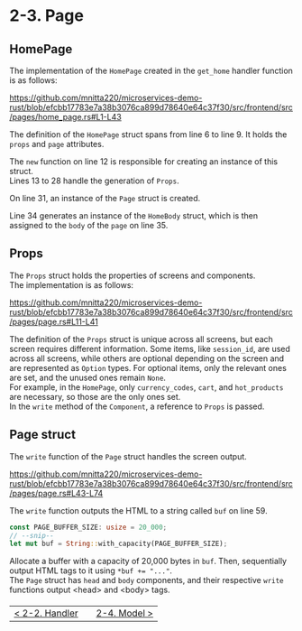 # 2-3. Page

## HomePage

The implementation of the `HomePage` created in the `get_home` handler function is as follows:

https://github.com/mnitta220/microservices-demo-rust/blob/efcbb17783e7a38b3076ca899d78640e64c37f30/src/frontend/src/pages/home_page.rs#L1-L43

The definition of the `HomePage` struct spans from line 6 to line 9. It holds the `props` and `page` attributes.

The `new` function on line 12 is responsible for creating an instance of this struct.  
Lines 13 to 28 handle the generation of `Props`.

On line 31, an instance of the `Page` struct is created.

Line 34 generates an instance of the `HomeBody` struct, which is then assigned to the `body` of the `page` on line 35.

## Props

The `Props` struct holds the properties of screens and components.  
The implementation is as follows:

https://github.com/mnitta220/microservices-demo-rust/blob/efcbb17783e7a38b3076ca899d78640e64c37f30/src/frontend/src/pages/page.rs#L11-L41

The definition of the `Props` struct is unique across all screens, but each screen requires different information. Some items, like `session_id`, are used across all screens, while others are optional depending on the screen and are represented as `Option` types. For optional items, only the relevant ones are set, and the unused ones remain `None`.  
For example, in the `HomePage`, only `currency_codes`, `cart`, and `hot_products` are necessary, so those are the only ones set.  
In the `write` method of the `Component`, a reference to `Props` is passed.

## Page struct

The `write` function of the `Page` struct handles the screen output.

https://github.com/mnitta220/microservices-demo-rust/blob/efcbb17783e7a38b3076ca899d78640e64c37f30/src/frontend/src/pages/page.rs#L43-L74

The `write` function outputs the HTML to a string called `buf` on line 59.

```rust
const PAGE_BUFFER_SIZE: usize = 20_000;
// --snip--
let mut buf = String::with_capacity(PAGE_BUFFER_SIZE);
```

Allocate a buffer with a capacity of 20,000 bytes in `buf`. Then, sequentially output HTML tags to it using `*buf += "..."`.  
The `Page` struct has `head` and `body` components, and their respective `write` functions output &lt;head&gt; and &lt;body&gt; tags.

<table style="width: 90%; margin-top: 20px;">
<tr>
<td style="text-align: left"><a href="./2-2.handler.md">&lt;&nbsp;2-2. Handler</a></td>
<td></td>
<td style="text-align: right"><a href="./2-4.model.md">2-4. Model&nbsp;&gt;</a></td>
</tr>
</table>
